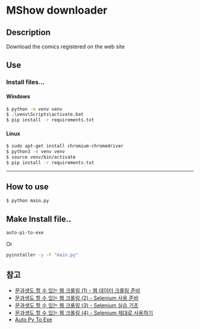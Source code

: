 # MShow downloader



## Description
Download the comics registered on the web site



## Use
### Install files...

#### Windows
```cmd
$ python -m venv venv
$ .\venv\Scripts\activate.bat
$ pip install -r requirements.txt
```

#### Linux
```bash
$ sudo apt-get install chromium-chromedriver
$ python3 -m venv venv
$ source venv/bin/activate
$ pip install -r requirements.txt
```

------

## How to use
```cmd
$ python main.py
```

## Make Install file..
```cmd
auto-pi-to-exe
```

Or
```cmd
pyinstaller -y -F "main.py"
```

## 참고

- [문과생도 할 수 있는 웹 크롤링 (1) - 웹 데이터 크롤링 준비](http://sacko.tistory.com/12)
- [문과생도 할 수 있는 웹 크롤링 (2) - Selenium 사용 준비](http://sacko.tistory.com/13)
- [문과생도 할 수 있는 웹 크롤링 (3) - Selenium 실습 기초](http://sacko.tistory.com/14)
- [문과생도 할 수 있는 웹 크롤링 (4) - Selenium 제대로 사용하기](http://sacko.tistory.com/15)
- [Auto Py To Exe](https://nitratine.net/blog/post/auto-py-to-exe/)
